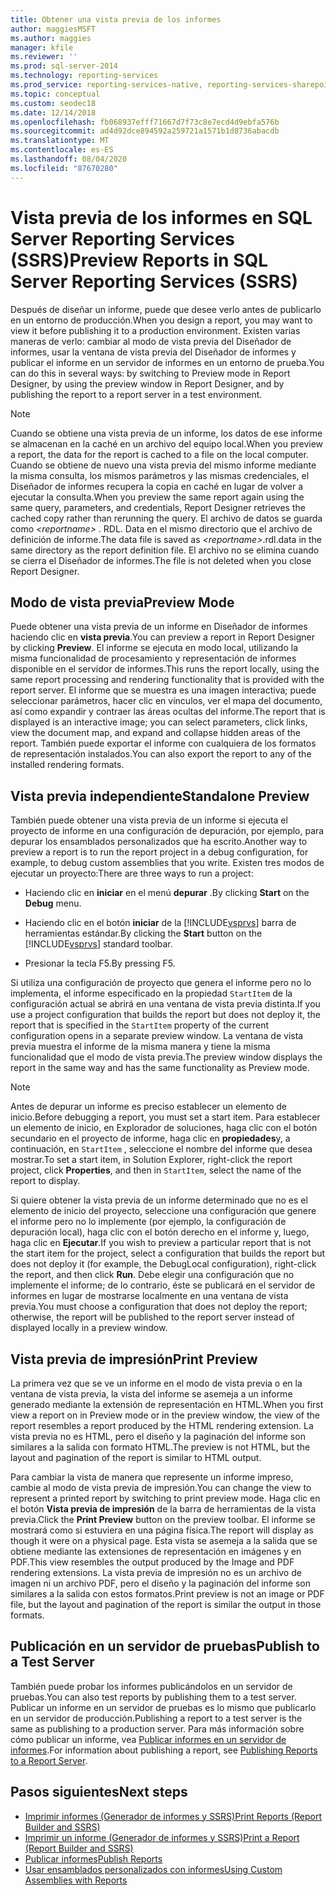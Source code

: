 ```yaml
---
title: Obtener una vista previa de los informes
author: maggiesMSFT
ms.author: maggies
manager: kfile
ms.reviewer: ''
ms.prod: sql-server-2014
ms.technology: reporting-services
ms.prod_service: reporting-services-native, reporting-services-sharepoint
ms.topic: conceptual
ms.custom: seodec18
ms.date: 12/14/2018
ms.openlocfilehash: fb068937efff71667d7f73c8e7ecd4d9ebfa576b
ms.sourcegitcommit: ad4d92dce894592a259721a1571b1d8736abacdb
ms.translationtype: MT
ms.contentlocale: es-ES
ms.lasthandoff: 08/04/2020
ms.locfileid: "87670280"
---
```

# <a name="preview-reports-in-sql-server-reporting-services-ssrs"></a><span data-ttu-id="3780d-102">Vista previa de los informes en SQL Server Reporting Services (SSRS)</span><span class="sxs-lookup"><span data-stu-id="3780d-102">Preview Reports in SQL Server Reporting Services (SSRS)</span></span>

  <span data-ttu-id="3780d-103">Después de diseñar un informe, puede que desee verlo antes de publicarlo en un entorno de producción.</span><span class="sxs-lookup"><span data-stu-id="3780d-103">When you design a report, you may want to view it before publishing it to a production environment.</span></span> <span data-ttu-id="3780d-104">Existen varias maneras de verlo: cambiar al modo de vista previa del Diseñador de informes, usar la ventana de vista previa del Diseñador de informes y publicar el informe en un servidor de informes en un entorno de prueba.</span><span class="sxs-lookup"><span data-stu-id="3780d-104">You can do this in several ways: by switching to Preview mode in Report Designer, by using the preview window in Report Designer, and by publishing the report to a report server in a test environment.</span></span>  
  
> [!NOTE]  
> <span data-ttu-id="3780d-105">Cuando se obtiene una vista previa de un informe, los datos de ese informe se almacenan en la caché en un archivo del equipo local.</span><span class="sxs-lookup"><span data-stu-id="3780d-105">When you preview a report, the data for the report is cached to a file on the local computer.</span></span> <span data-ttu-id="3780d-106">Cuando se obtiene de nuevo una vista previa del mismo informe mediante la misma consulta, los mismos parámetros y las mismas credenciales, el Diseñador de informes recupera la copia en caché en lugar de volver a ejecutar la consulta.</span><span class="sxs-lookup"><span data-stu-id="3780d-106">When you preview the same report again using the same query, parameters, and credentials, Report Designer retrieves the cached copy rather than rerunning the query.</span></span> <span data-ttu-id="3780d-107">El archivo de datos se guarda como *\<reportname>* . RDL. Data en el mismo directorio que el archivo de definición de informe.</span><span class="sxs-lookup"><span data-stu-id="3780d-107">The data file is saved as *\<reportname>*.rdl.data in the same directory as the report definition file.</span></span> <span data-ttu-id="3780d-108">El archivo no se elimina cuando se cierra el Diseñador de informes.</span><span class="sxs-lookup"><span data-stu-id="3780d-108">The file is not deleted when you close Report Designer.</span></span>  
  
## <a name="preview-mode"></a><span data-ttu-id="3780d-109">Modo de vista previa</span><span class="sxs-lookup"><span data-stu-id="3780d-109">Preview Mode</span></span>

 <span data-ttu-id="3780d-110">Puede obtener una vista previa de un informe en Diseñador de informes haciendo clic en **vista previa**.</span><span class="sxs-lookup"><span data-stu-id="3780d-110">You can preview a report in Report Designer by clicking **Preview**.</span></span> <span data-ttu-id="3780d-111">El informe se ejecuta en modo local, utilizando la misma funcionalidad de procesamiento y representación de informes disponible en el servidor de informes.</span><span class="sxs-lookup"><span data-stu-id="3780d-111">This runs the report locally, using the same report processing and rendering functionality that is provided with the report server.</span></span> <span data-ttu-id="3780d-112">El informe que se muestra es una imagen interactiva; puede seleccionar parámetros, hacer clic en vínculos, ver el mapa del documento, así como expandir y contraer las áreas ocultas del informe.</span><span class="sxs-lookup"><span data-stu-id="3780d-112">The report that is displayed is an interactive image; you can select parameters, click links, view the document map, and expand and collapse hidden areas of the report.</span></span> <span data-ttu-id="3780d-113">También puede exportar el informe con cualquiera de los formatos de representación instalados.</span><span class="sxs-lookup"><span data-stu-id="3780d-113">You can also export the report to any of the installed rendering formats.</span></span>  
  
## <a name="standalone-preview"></a><span data-ttu-id="3780d-114">Vista previa independiente</span><span class="sxs-lookup"><span data-stu-id="3780d-114">Standalone Preview</span></span>

 <span data-ttu-id="3780d-115">También puede obtener una vista previa de un informe si ejecuta el proyecto de informe en una configuración de depuración, por ejemplo, para depurar los ensamblados personalizados que ha escrito.</span><span class="sxs-lookup"><span data-stu-id="3780d-115">Another way to preview a report is to run the report project in a debug configuration, for example, to debug custom assemblies that you write.</span></span> <span data-ttu-id="3780d-116">Existen tres modos de ejecutar un proyecto:</span><span class="sxs-lookup"><span data-stu-id="3780d-116">There are three ways to run a project:</span></span>  
  
- <span data-ttu-id="3780d-117">Haciendo clic en **iniciar** en el menú **depurar** .</span><span class="sxs-lookup"><span data-stu-id="3780d-117">By clicking **Start** on the **Debug** menu.</span></span>  
  
- <span data-ttu-id="3780d-118">Haciendo clic en el botón **iniciar** de la [!INCLUDE[vsprvs](../../includes/vsprvs-md.md)] barra de herramientas estándar.</span><span class="sxs-lookup"><span data-stu-id="3780d-118">By clicking the **Start** button on the [!INCLUDE[vsprvs](../../includes/vsprvs-md.md)] standard toolbar.</span></span>  
  
- <span data-ttu-id="3780d-119">Presionar la tecla F5.</span><span class="sxs-lookup"><span data-stu-id="3780d-119">By pressing F5.</span></span>  
  
 <span data-ttu-id="3780d-120">Si utiliza una configuración de proyecto que genera el informe pero no lo implementa, el informe especificado en la propiedad `StartItem` de la configuración actual se abrirá en una ventana de vista previa distinta.</span><span class="sxs-lookup"><span data-stu-id="3780d-120">If you use a project configuration that builds the report but does not deploy it, the report that is specified in the `StartItem` property of the current configuration opens in a separate preview window.</span></span> <span data-ttu-id="3780d-121">La ventana de vista previa muestra el informe de la misma manera y tiene la misma funcionalidad que el modo de vista previa.</span><span class="sxs-lookup"><span data-stu-id="3780d-121">The preview window displays the report in the same way and has the same functionality as Preview mode.</span></span>  
  
> [!NOTE]  
> <span data-ttu-id="3780d-122">Antes de depurar un informe es preciso establecer un elemento de inicio.</span><span class="sxs-lookup"><span data-stu-id="3780d-122">Before debugging a report, you must set a start item.</span></span> <span data-ttu-id="3780d-123">Para establecer un elemento de inicio, en Explorador de soluciones, haga clic con el botón secundario en el proyecto de informe, haga clic en **propiedades**y, a continuación, en `StartItem` , seleccione el nombre del informe que desea mostrar.</span><span class="sxs-lookup"><span data-stu-id="3780d-123">To set a start item, in Solution Explorer, right-click the report project, click **Properties**, and then in `StartItem`, select the name of the report to display.</span></span>  
  
 <span data-ttu-id="3780d-124">Si quiere obtener la vista previa de un informe determinado que no es el elemento de inicio del proyecto, seleccione una configuración que genere el informe pero no lo implemente (por ejemplo, la configuración de depuración local), haga clic con el botón derecho en el informe y, luego, haga clic en **Ejecutar**.</span><span class="sxs-lookup"><span data-stu-id="3780d-124">If you wish to preview a particular report that is not the start item for the project, select a configuration that builds the report but does not deploy it (for example, the DebugLocal configuration), right-click the report, and then click **Run**.</span></span> <span data-ttu-id="3780d-125">Debe elegir una configuración que no implemente el informe; de lo contrario, éste se publicará en el servidor de informes en lugar de mostrarse localmente en una ventana de vista previa.</span><span class="sxs-lookup"><span data-stu-id="3780d-125">You must choose a configuration that does not deploy the report; otherwise, the report will be published to the report server instead of displayed locally in a preview window.</span></span>  
  
## <a name="print-preview"></a><span data-ttu-id="3780d-126">Vista previa de impresión</span><span class="sxs-lookup"><span data-stu-id="3780d-126">Print Preview</span></span>

 <span data-ttu-id="3780d-127">La primera vez que se ve un informe en el modo de vista previa o en la ventana de vista previa, la vista del informe se asemeja a un informe generado mediante la extensión de representación en HTML.</span><span class="sxs-lookup"><span data-stu-id="3780d-127">When you first view a report on in Preview mode or in the preview window, the view of the report resembles a report produced by the HTML rendering extension.</span></span> <span data-ttu-id="3780d-128">La vista previa no es HTML, pero el diseño y la paginación del informe son similares a la salida con formato HTML.</span><span class="sxs-lookup"><span data-stu-id="3780d-128">The preview is not HTML, but the layout and pagination of the report is similar to HTML output.</span></span>  
  
 <span data-ttu-id="3780d-129">Para cambiar la vista de manera que represente un informe impreso, cambie al modo de vista previa de impresión.</span><span class="sxs-lookup"><span data-stu-id="3780d-129">You can change the view to represent a printed report by switching to print preview mode.</span></span> <span data-ttu-id="3780d-130">Haga clic en el botón **Vista previa de impresión** de la barra de herramientas de la vista previa.</span><span class="sxs-lookup"><span data-stu-id="3780d-130">Click the **Print Preview** button on the preview toolbar.</span></span> <span data-ttu-id="3780d-131">El informe se mostrará como si estuviera en una página física.</span><span class="sxs-lookup"><span data-stu-id="3780d-131">The report will display as though it were on a physical page.</span></span> <span data-ttu-id="3780d-132">Esta vista se asemeja a la salida que se obtiene mediante las extensiones de representación en imágenes y en PDF.</span><span class="sxs-lookup"><span data-stu-id="3780d-132">This view resembles the output produced by the Image and PDF rendering extensions.</span></span> <span data-ttu-id="3780d-133">La vista previa de impresión no es un archivo de imagen ni un archivo PDF, pero el diseño y la paginación del informe son similares a la salida con estos formatos.</span><span class="sxs-lookup"><span data-stu-id="3780d-133">Print preview is not an image or PDF file, but the layout and pagination of the report is similar the output in those formats.</span></span>  
  
## <a name="publish-to-a-test-server"></a><span data-ttu-id="3780d-134">Publicación en un servidor de pruebas</span><span class="sxs-lookup"><span data-stu-id="3780d-134">Publish to a Test Server</span></span>

 <span data-ttu-id="3780d-135">También puede probar los informes publicándolos en un servidor de pruebas.</span><span class="sxs-lookup"><span data-stu-id="3780d-135">You can also test reports by publishing them to a test server.</span></span> <span data-ttu-id="3780d-136">Publicar un informe en un servidor de pruebas es lo mismo que publicarlo en un servidor de producción.</span><span class="sxs-lookup"><span data-stu-id="3780d-136">Publishing a report to a test server is the same as publishing to a production server.</span></span> <span data-ttu-id="3780d-137">Para más información sobre cómo publicar un informe, vea [Publicar informes en un servidor de informes](publishing-reports-to-a-report-server.md).</span><span class="sxs-lookup"><span data-stu-id="3780d-137">For information about publishing a report, see [Publishing Reports to a Report Server](publishing-reports-to-a-report-server.md).</span></span>  
  
## <a name="next-steps"></a><span data-ttu-id="3780d-138">Pasos siguientes</span><span class="sxs-lookup"><span data-stu-id="3780d-138">Next steps</span></span>

 - [<span data-ttu-id="3780d-139">Imprimir informes &#40;Generador de informes y SSRS&#41;</span><span class="sxs-lookup"><span data-stu-id="3780d-139">Print Reports &#40;Report Builder and SSRS&#41;</span></span>](../report-builder/print-reports-report-builder-and-ssrs.md)
 - [<span data-ttu-id="3780d-140">Imprimir un informe &#40;Generador de informes y SSRS&#41;</span><span class="sxs-lookup"><span data-stu-id="3780d-140">Print a Report &#40;Report Builder and SSRS&#41;</span></span>](../report-builder/print-a-report-report-builder-and-ssrs.md)
 - [<span data-ttu-id="3780d-141">Publicar informes</span><span class="sxs-lookup"><span data-stu-id="3780d-141">Publish Reports</span></span>](../publish-reports.md)
 - [<span data-ttu-id="3780d-142">Usar ensamblados personalizados con informes</span><span class="sxs-lookup"><span data-stu-id="3780d-142">Using Custom Assemblies with Reports</span></span>](../custom-assemblies/using-custom-assemblies-with-reports.md)